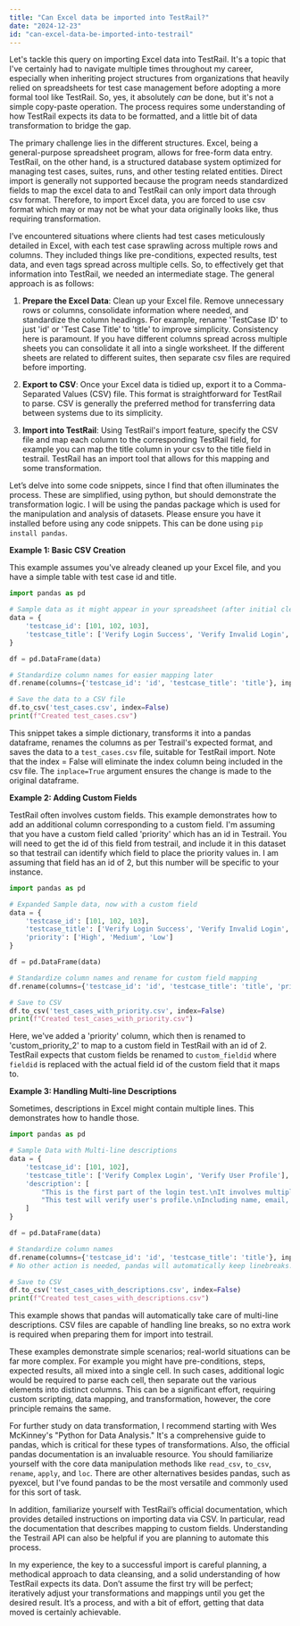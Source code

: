 ```yaml
---
title: "Can Excel data be imported into TestRail?"
date: "2024-12-23"
id: "can-excel-data-be-imported-into-testrail"
---
```


Let's tackle this query on importing Excel data into TestRail. It's a topic that I've certainly had to navigate multiple times throughout my career, especially when inheriting project structures from organizations that heavily relied on spreadsheets for test case management before adopting a more formal tool like TestRail. So, yes, it absolutely *can* be done, but it's not a simple copy-paste operation. The process requires some understanding of how TestRail expects its data to be formatted, and a little bit of data transformation to bridge the gap.

The primary challenge lies in the different structures. Excel, being a general-purpose spreadsheet program, allows for free-form data entry. TestRail, on the other hand, is a structured database system optimized for managing test cases, suites, runs, and other testing related entities. Direct import is generally not supported because the program needs standardized fields to map the excel data to and TestRail can only import data through csv format. Therefore, to import Excel data, you are forced to use csv format which may or may not be what your data originally looks like, thus requiring transformation.

I’ve encountered situations where clients had test cases meticulously detailed in Excel, with each test case sprawling across multiple rows and columns. They included things like pre-conditions, expected results, test data, and even tags spread across multiple cells. So, to effectively get that information into TestRail, we needed an intermediate stage. The general approach is as follows:

1.  **Prepare the Excel Data**: Clean up your Excel file. Remove unnecessary rows or columns, consolidate information where needed, and standardize the column headings. For example, rename 'TestCase ID' to just 'id' or 'Test Case Title' to 'title' to improve simplicity. Consistency here is paramount. If you have different columns spread across multiple sheets you can consolidate it all into a single worksheet. If the different sheets are related to different suites, then separate csv files are required before importing.

2.  **Export to CSV**: Once your Excel data is tidied up, export it to a Comma-Separated Values (CSV) file. This format is straightforward for TestRail to parse. CSV is generally the preferred method for transferring data between systems due to its simplicity.

3.  **Import into TestRail**: Using TestRail's import feature, specify the CSV file and map each column to the corresponding TestRail field, for example you can map the title column in your csv to the title field in testrail. TestRail has an import tool that allows for this mapping and some transformation.

Let’s delve into some code snippets, since I find that often illuminates the process. These are simplified, using python, but should demonstrate the transformation logic. I will be using the pandas package which is used for the manipulation and analysis of datasets. Please ensure you have it installed before using any code snippets. This can be done using `pip install pandas`.

**Example 1: Basic CSV Creation**

This example assumes you've already cleaned up your Excel file, and you have a simple table with test case id and title.
```python
import pandas as pd

# Sample data as it might appear in your spreadsheet (after initial cleanup)
data = {
    'testcase_id': [101, 102, 103],
    'testcase_title': ['Verify Login Success', 'Verify Invalid Login', 'Verify Password Reset']
}

df = pd.DataFrame(data)

# Standardize column names for easier mapping later
df.rename(columns={'testcase_id': 'id', 'testcase_title': 'title'}, inplace=True)

# Save the data to a CSV file
df.to_csv('test_cases.csv', index=False)
print(f"Created test_cases.csv")

```

This snippet takes a simple dictionary, transforms it into a pandas dataframe, renames the columns as per Testrail's expected format, and saves the data to a `test_cases.csv` file, suitable for TestRail import. Note that the index = False will eliminate the index column being included in the csv file. The `inplace=True` argument ensures the change is made to the original dataframe.

**Example 2: Adding Custom Fields**

TestRail often involves custom fields. This example demonstrates how to add an additional column corresponding to a custom field. I'm assuming that you have a custom field called 'priority' which has an id in Testrail. You will need to get the id of this field from testrail, and include it in this dataset so that testrail can identify which field to place the priority values in. I am assuming that field has an id of 2, but this number will be specific to your instance.

```python
import pandas as pd

# Expanded Sample data, now with a custom field
data = {
    'testcase_id': [101, 102, 103],
    'testcase_title': ['Verify Login Success', 'Verify Invalid Login', 'Verify Password Reset'],
    'priority': ['High', 'Medium', 'Low']
}

df = pd.DataFrame(data)

# Standardize column names and rename for custom field mapping
df.rename(columns={'testcase_id': 'id', 'testcase_title': 'title', 'priority':'custom_priority_2'}, inplace=True)

# Save to CSV
df.to_csv('test_cases_with_priority.csv', index=False)
print(f"Created test_cases_with_priority.csv")

```

Here, we've added a 'priority' column, which then is renamed to 'custom\_priority\_2' to map to a custom field in TestRail with an id of 2. TestRail expects that custom fields be renamed to `custom_fieldid` where `fieldid` is replaced with the actual field id of the custom field that it maps to.

**Example 3: Handling Multi-line Descriptions**

Sometimes, descriptions in Excel might contain multiple lines. This demonstrates how to handle those.
```python
import pandas as pd

# Sample Data with Multi-line descriptions
data = {
    'testcase_id': [101, 102],
    'testcase_title': ['Verify Complex Login', 'Verify User Profile'],
    'description': [
        "This is the first part of the login test.\nIt involves multiple steps.\nAnd some verification logic.",
        "This test will verify user's profile.\nIncluding name, email, and address."
    ]
}

df = pd.DataFrame(data)

# Standardize column names
df.rename(columns={'testcase_id': 'id', 'testcase_title': 'title'}, inplace=True)
# No other action is needed, pandas will automatically keep linebreaks.

# Save to CSV
df.to_csv('test_cases_with_descriptions.csv', index=False)
print(f"Created test_cases_with_descriptions.csv")

```
This example shows that pandas will automatically take care of multi-line descriptions. CSV files are capable of handling line breaks, so no extra work is required when preparing them for import into testrail.

These examples demonstrate simple scenarios; real-world situations can be far more complex. For example you might have pre-conditions, steps, expected results, all mixed into a single cell. In such cases, additional logic would be required to parse each cell, then separate out the various elements into distinct columns. This can be a significant effort, requiring custom scripting, data mapping, and transformation, however, the core principle remains the same.

For further study on data transformation, I recommend starting with Wes McKinney's "Python for Data Analysis." It's a comprehensive guide to pandas, which is critical for these types of transformations. Also, the official pandas documentation is an invaluable resource. You should familiarize yourself with the core data manipulation methods like `read_csv`, `to_csv`, `rename`, `apply`, and `loc`. There are other alternatives besides pandas, such as pyexcel, but I've found pandas to be the most versatile and commonly used for this sort of task.

In addition, familiarize yourself with TestRail’s official documentation, which provides detailed instructions on importing data via CSV. In particular, read the documentation that describes mapping to custom fields. Understanding the Testrail API can also be helpful if you are planning to automate this process.

In my experience, the key to a successful import is careful planning, a methodical approach to data cleansing, and a solid understanding of how TestRail expects its data. Don’t assume the first try will be perfect; iteratively adjust your transformations and mappings until you get the desired result. It’s a process, and with a bit of effort, getting that data moved is certainly achievable.
